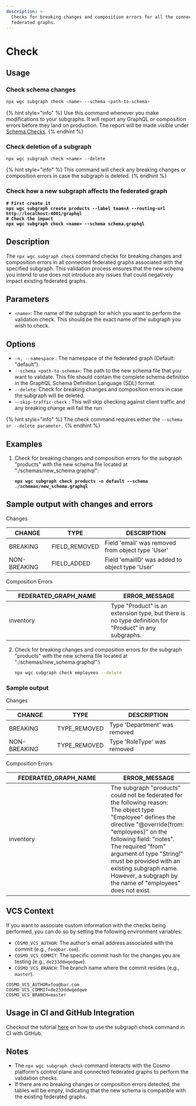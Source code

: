 ```yaml
---
description: >-
  Checks for breaking changes and composition errors for all the connected
  federated graphs.
---
```


# Check

## Usage

### Check schema changes

```bash
npx wgc subgraph check <name> --schema <path-to-schema>
```

{% hint style="info" %}
Use this command whenever you make modifications to your subgraphs. It will report any GraphQL or composition errors before they land on production. The report will be made visible under [Schema Checks](../../studio/schema-checks.md).
{% endhint %}

### Check deletion of a subgraph

```
npx wgc subgraph check <name> --delete
```

{% hint style="info" %}
This command will check any breaking changes or composition errors in case the subgraph is deleted.
{% endhint %}

### Check how a new subgraph affects the federated graph

<pre class="language-bash"><code class="lang-bash"><strong># First create it
</strong><strong>npx wgc subgraph create products --label team=A --routing-url http://localhost:4001/graphql
</strong><strong># Check the impact
</strong><strong>npx wgc subgraph check &#x3C;name> --schema schema.graphql
</strong></code></pre>

## Description

The `npx wgc subgraph check` command checks for breaking changes and composition errors in all connected federated graphs associated with the specified subgraph. This validation process ensures that the new schema you intend to use does not introduce any issues that could negatively impact existing federated graphs.

## Parameters

* `<name>`: The name of the subgraph for which you want to perform the validation check. This should be the exact name of the subgraph you wish to check.

## Options

* `-n, --namespace` : The namespace of the federated graph (Default: "default").
* `--schema <path-to-schema>`: The path to the new schema file that you want to validate. This file should contain the complete schema definition in the GraphQL Schema Definition Language (SDL) format.
* `--delete`: Check for breaking changes and composition errors in case the subgraph will be deleted.
* `--skip-traffic-check` : This will skip checking against client traffic and any breaking change will fail the run.

{% hint style="info" %}
The check command requires either the `--schema or --delete parameter.`
{% endhint %}

## Examples

1.  Check for breaking changes and composition errors for the subgraph "products" with the new schema file located at "./schemas/new\_schema.graphql":

    <pre class="language-sh"><code class="lang-sh"><strong>npx wgc subgraph check products -n default --schema ./schemas/new_schema.graphql
    </strong></code></pre>

## Sample output with changes and errors

Changes

| CHANGE       | TYPE           | DESCRIPTION                                       |
| ------------ | -------------- | ------------------------------------------------- |
| BREAKING     | FIELD\_REMOVED | Field 'email' was removed from object type 'User' |
| NON-BREAKING | FIELD\_ADDED   | Field 'emailID' was added to object type 'User'   |

Composition Errors

<table><thead><tr><th width="263">FEDERATED_GRAPH_NAME</th><th>ERROR_MESSAGE</th></tr></thead><tbody><tr><td>inventory</td><td>Type "Product" is an extension type, but there is no type definition for "Product" in any subgraphs.</td></tr></tbody></table>

2.  Check for breaking changes and composition errors for the subgraph "products" with the new schema file located at "./schemas/new\_schema.graphql":\


    ```sh
    npx wgc subgraph check employees --delete
    ```



### Sample output

Changes

| CHANGE       | TYPE          | DESCRIPTION                   |
| ------------ | ------------- | ----------------------------- |
| BREAKING     | TYPE\_REMOVED | Type 'Department' was removed |
| NON-BREAKING | TYPE\_REMOVED | Type 'RoleType' was removed   |

Composition Errors

<table><thead><tr><th width="263">FEDERATED_GRAPH_NAME</th><th>ERROR_MESSAGE</th></tr></thead><tbody><tr><td>inventory</td><td>The subgraph "products" could not be federated for the following reason:<br>The object type "Employee" defines the directive "@override(from: "employees)" on the following field: "notes".<br>The required "from" argument of type "String!" must be provided with an existing subgraph name.<br>However, a subgraph by the name of "employees" does not exist.</td></tr></tbody></table>

## VCS Context

If you want to associate custom information with the checks being performed, you can do so by setting the following environment variables:

* `COSMO_VCS_AUTHOR`: The author's email address associated with the commit (e.g., `foo@bar.com`).
* `COSMO_VCS_COMMIT`: The specific commit hash for the changes you are testing (e.g., `de233ddwqedqwe`).
* `COSMO_VCS_BRANCH`: The branch name where the commit resides (e.g., `master`).

```
COSMO_VCS_AUTHOR=foo@bar.com
COSMO_VCS_COMMIT=de233ddwqedqwe
COSMO_VCS_BRANCH=master
```

## Usage in CI and GitHub Integration

Checkout the tutorial [here](../../tutorial/pr-based-workflow-for-federation.md) on how to use the subgraph check command in CI with GitHub.

## Notes

* The `npx wgc subgraph check` command interacts with the Cosmo platform's control plane and connected federated graphs to perform the validation checks.
* If there are no breaking changes or composition errors detected, the tables will be empty, indicating that the new schema is compatible with the existing federated graphs.
